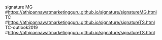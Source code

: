 signature
MG #https://athipannawatmarketingguru.github.io/signature/signatureMG.html
TC #https://athipannawatmarketingguru.github.io/signature/signatureTS.html
TC-outlook2019 #https://athipannawatmarketingguru.github.io/signature/signatureTS.html
